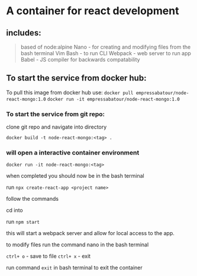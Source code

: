 # A container for react development


## includes: 
> based of node:alpine 
> Nano - for creating and modifying files from the bash terminal
> Vim 
> Bash - to run CLI 
> Webpack - web server to run app 
> Babel - JS compiler for backwards compatability 

## To start the service from docker hub:

To pull this image from docker hub use: 
`docker pull empressabatour/node-react-mongo:1.0`
`docker run -it empressabatour/node-react-mongo:1.0`

### To start the service from git repo:
clone git repo and navigate into directory 

`docker build -t node-react-mongo:<tag> .` 

### will open a interactive container environment
`docker run -it node-react-mongo:<tag>`

when completed you should now be in the bash terminal 

run `npx create-react-app <project name>`

follow the commands 

cd into <project name>

run `npm start` 

this will start a webpack server and allow for local access to the app. 

to modify files run the command nano <file name> in the bash terminal 

`ctrl+ o` - save to file 
`ctrl+ x` - exit 

run command `exit` in bash terminal to exit the container
